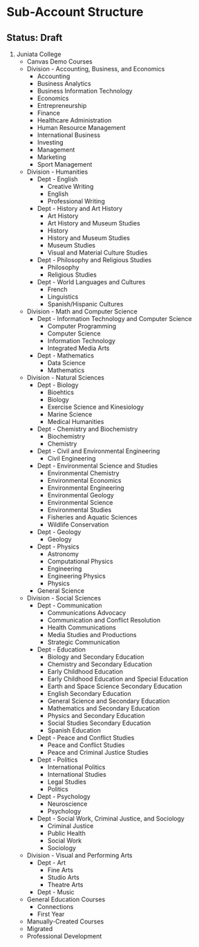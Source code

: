 # Sub-Account Structure

## Status:  Draft 

1. Juniata College
	- Canvas Demo Courses
	- Division - Accounting, Business, and Economics
		- Accounting
		- Business Analytics
		- Business Information Technology
		- Economics
		- Entrepreneurship
		- Finance
		- Healthcare Administration
		- Human Resource Management
		- International Business
		- Investing
		- Management
		- Marketing
		- Sport Management
	- Division - Humanities
		- Dept - English
			- Creative Writing
			- English 
			- Professional Writing
		- Dept - History and Art History
			- Art History
			- Art History and Museum Studies
			- History
			- History and Museum Studies
			- Museum Studies
			- Visual and Material Culture Studies
		- Dept - Philosophy and Religious Studies
			- Philosophy
			- Religious Studies
		- Dept - World Languages and Cultures
			- French
			- Linguistics
			- Spanish/Hispanic Cultures
	- Division - Math and Computer Science
		- Dept - Information Technology and Computer Science
			- Computer Programming
			- Computer Science
			- Information Technology
			- Integrated Media Arts
		- Dept - Mathematics
			- Data Science
			- Mathematics
	- Division - Natural Sciences
		- Dept - Biology
			- Bioehtics
			- Biology
			- Exercise Science and Kinesiology
			- Marine Science
			- Medical Humanities
		- Dept - Chemistry and Biochemistry
			- Biochemistry
			- Chemistry
		- Dept - Civil and Environmental Engineering
			- Civil Engineering
		- Dept - Environmental Science and Studies
			- Environmental Chemistry
			- Environmental Economics
			- Environmental Engineering
			- Environmental Geology
			- Environmental Science
			- Environmental Studies
			- Fisheries and Aquatic Sciences
			- Wildlife Conservation
		- Dept - Geology
			- Geology
		- Dept - Physics
			- Astronomy
			- Computational Physics
			- Engineering
			- Engineering Physics
			- Physics
		- General Science
	- Division - Social Sciences
		- Dept - Communication
			- Communications Advocacy
			- Communication and Conflict Resolution
			- Health Communications 
			- Media Studies and Productions
			- Strategic Communication
		- Dept - Education
			- Biology and Secondary Education
			- Chemistry and Secondary Education
			- Early Childhood Education
			- Early Childhood Education and Special Education
			- Earth and Space Science Secondary Education
			- English Secondary Education
			- General Science and Secondary Education
			- Mathematics and Secondary Education
			- Physics and Secondary Education
			- Social Studies Secondary Education
			- Spanish Education		
		- Dept - Peace and Conflict Studies
			- Peace and Conflict Studies
			- Peace and Criminal Justice Studies
		- Dept - Politics
			- International Politics
			- International Studies
			- Legal Studies
			- Politics
		- Dept - Psychology
			- Neuroscience
			- Psychology
		- Dept - Social Work, Criminal Justice, and Sociology
			- Criminal Justice
			- Public Health
			- Social Work 
			- Sociology
	- Division - Visual and Performing Arts
		- Dept - Art
			- Fine Arts
			- Studio Arts
			- Theatre Arts 
		- Dept - Music
	- General Education Courses
		- Connections
		- First Year
	- Manually-Created Courses
	- Migrated
	- Professional Development